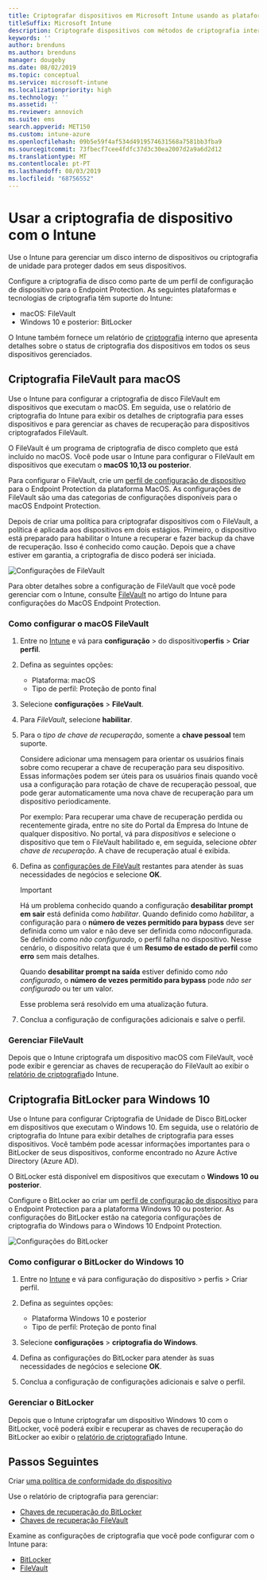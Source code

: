 ```yaml
---
title: Criptografar dispositivos em Microsoft Intune usando as plataformas métodos de criptografia com suporte
titleSuffix: Microsoft Intune
description: Criptografe dispositivos com métodos de criptografia internos, como BitLocker ou FileVault, e gerencie as chaves de recuperação para esses dispositivos criptografados no portal do Intune.
keywords: ''
author: brenduns
ms.author: brenduns
manager: dougeby
ms.date: 08/02/2019
ms.topic: conceptual
ms.service: microsoft-intune
ms.localizationpriority: high
ms.technology: ''
ms.assetid: ''
ms.reviewer: annovich
ms.suite: ems
search.appverid: MET150
ms.custom: intune-azure
ms.openlocfilehash: 09b5e59f4af534d4919574631568a7581bb3fba9
ms.sourcegitcommit: 73fbecf7cee4fdfc37d3c30ea2007d2a9a6d2d12
ms.translationtype: MT
ms.contentlocale: pt-PT
ms.lasthandoff: 08/03/2019
ms.locfileid: "68756552"
---
```

# <a name="use-device-encryption-with-intune"></a>Usar a criptografia de dispositivo com o Intune  

Use o Intune para gerenciar um disco interno de dispositivos ou criptografia de unidade para proteger dados em seus dispositivos.  

Configure a criptografia de disco como parte de um perfil de configuração de dispositivo para o Endpoint Protection. As seguintes plataformas e tecnologias de criptografia têm suporte do Intune:  
- macOS: FileVault   
- Windows 10 e posterior: BitLocker  

O Intune também fornece um relatório de [criptografia](encryption-monitor.md) interno que apresenta detalhes sobre o status de criptografia dos dispositivos em todos os seus dispositivos gerenciados.  

## <a name="filevault-encryption-for-macos"></a>Criptografia FileVault para macOS  

Use o Intune para configurar a criptografia de disco FileVault em dispositivos que executam o macOS. Em seguida, use o relatório de criptografia do Intune para exibir os detalhes de criptografia para esses dispositivos e para gerenciar as chaves de recuperação para dispositivos criptografados FileVault.  

O FileVault é um programa de criptografia de disco completo que está incluído no macOS. Você pode usar o Intune para configurar o FileVault em dispositivos que executam o **macOS 10,13 ou posterior**.  

Para configurar o FileVault, crie um [perfil de configuração de dispositivo](device-profile-create.md) para o Endpoint Protection da plataforma MacOS. As configurações de FileVault são uma das categorias de configurações disponíveis para o macOS Endpoint Protection.  

Depois de criar uma política para criptografar dispositivos com o FileVault, a política é aplicada aos dispositivos em dois estágios. Primeiro, o dispositivo está preparado para habilitar o Intune a recuperar e fazer backup da chave de recuperação. Isso é conhecido como caução. Depois que a chave estiver em garantia, a criptografia de disco poderá ser iniciada.

![Configurações de FileVault](./media/encrypt-devices/filevault-settings.png)

Para obter detalhes sobre a configuração de FileVault que você pode gerenciar com o Intune, consulte [FileVault](endpoint-protection-macos.md#filevault) no artigo do Intune para configurações do MacOS Endpoint Protection.  

### <a name="how-to-configure-macos-filevault"></a>Como configurar o macOS FileVault 

1. Entre no [Intune](https://go.microsoft.com/fwlink/?linkid=2090973) e vá para **configuração** > do dispositivo**perfis** > **Criar perfil**.  

2. Defina as seguintes opções:  

   - Plataforma: macOS  
   - Tipo de perfil: Proteção de ponto final  

3. Selecione **configurações** > **FileVault**.  

4. Para *FileVault*, selecione **habilitar**.  

5. Para o *tipo de chave de recuperação*, somente a **chave pessoal** tem suporte.  

   Considere adicionar uma mensagem para orientar os usuários finais sobre como recuperar a chave de recuperação para seu dispositivo. Essas informações podem ser úteis para os usuários finais quando você usa a configuração para rotação de chave de recuperação pessoal, que pode gerar automaticamente uma nova chave de recuperação para um dispositivo periodicamente.  

   Por exemplo: Para recuperar uma chave de recuperação perdida ou recentemente girada, entre no site do Portal da Empresa do Intune de qualquer dispositivo. No portal, vá para *dispositivos* e selecione o dispositivo que tem o FileVault habilitado e, em seguida, selecione *obter chave de recuperação*. A chave de recuperação atual é exibida.  

6. Defina as [configurações de FileVault](endpoint-protection-macos.md#filevault) restantes para atender às suas necessidades de negócios e selecione **OK**.  

   > [!IMPORTANT]  
   > Há um problema conhecido quando a configuração **desabilitar prompt em sair** está definida como *habilitar*. Quando definido como *habilitar*, a configuração para o **número de vezes permitido para bypass** deve ser definida como um valor e não deve ser definida como *não*configurada. Se definido como *não configurado*, o perfil falha no dispositivo. Nesse cenário, o dispositivo relata que é um **Resumo de estado de perfil** como **erro** sem mais detalhes.
   > 
   > Quando **desabilitar prompt na saída** estiver definido como *não configurado*, o **número de vezes permitido para bypass** pode *não ser configurado* ou ter um valor.  
   > 
   > Esse problema será resolvido em uma atualização futura. 

7. Conclua a configuração de configurações adicionais e salve o perfil.  

### <a name="manage-filevault"></a>Gerenciar FileVault  

Depois que o Intune criptografa um dispositivo macOS com FileVault, você pode exibir e gerenciar as chaves de recuperação do FileVault ao exibir o [relatório de criptografia](encryption-monitor.md)do Intune.  

## <a name="bitlocker-encryption-for-windows-10"></a>Criptografia BitLocker para Windows 10  

Use o Intune para configurar Criptografia de Unidade de Disco BitLocker em dispositivos que executam o Windows 10. Em seguida, use o relatório de criptografia do Intune para exibir detalhes de criptografia para esses dispositivos. Você também pode acessar informações importantes para o BitLocker de seus dispositivos, conforme encontrado no Azure Active Directory (Azure AD).  

O BitLocker está disponível em dispositivos que executam o **Windows 10 ou posterior**.  

Configure o BitLocker ao criar um [perfil de configuração de dispositivo](device-profile-create.md) para o Endpoint Protection para a plataforma Windows 10 ou posterior. As configurações do BitLocker estão na categoria configurações de criptografia do Windows para o Windows 10 Endpoint Protection.    

![Configurações do BitLocker](./media/encrypt-devices/bitlocker-settings.png) 

### <a name="how-to-configure-windows-10-bitlocker"></a>Como configurar o BitLocker do Windows 10  

1. Entre no [Intune](https://go.microsoft.com/fwlink/?linkid=2090973) e vá para configuração do dispositivo > perfis > Criar perfil.  

2. Defina as seguintes opções:  
   - Plataforma Windows 10 e posterior  
   - Tipo de perfil: Proteção de ponto final  

3. Selecione **configurações** > **criptografia do Windows**.

4. Defina as configurações do BitLocker para atender às suas necessidades de negócios e selecione **OK**.  

5. Conclua a configuração de configurações adicionais e salve o perfil.  

### <a name="manage-bitlocker"></a>Gerenciar o BitLocker  

Depois que o Intune criptografar um dispositivo Windows 10 com o BitLocker, você poderá exibir e recuperar as chaves de recuperação do BitLocker ao exibir o [relatório de criptografia](encryption-monitor.md)do Intune.  

## <a name="next-steps"></a>Passos Seguintes  

Criar [uma política de conformidade do dispositivo](compliance-policy-create-windows.md)  

Use o relatório de criptografia para gerenciar:  
- [Chaves de recuperação do BitLocker](encryption-monitor.md#bitlocker-recovery-keys)
- [Chaves de recuperação FileVault](encryption-monitor.md#filevault-recovery-keys)

Examine as configurações de criptografia que você pode configurar com o Intune para:  
- [BitLocker](endpoint-protection-windows-10.md#windows-encryption)  
- [FileVault](endpoint-protection-macos.md#filevault)  
 
 

